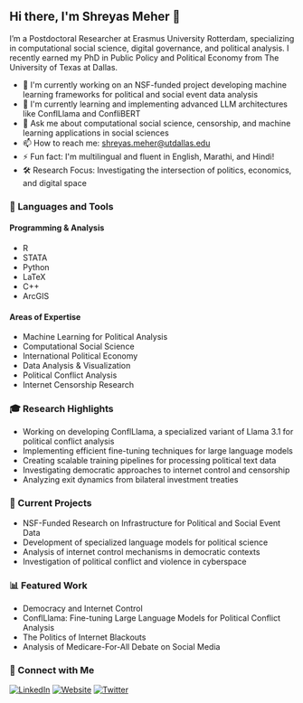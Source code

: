 ## Hi there, I'm Shreyas Meher 👋

I’m a Postdoctoral Researcher at Erasmus University Rotterdam, specializing in computational social science, digital governance, and political analysis. I recently earned my PhD in Public Policy and Political Economy from The University of Texas at Dallas.

- 🔭 I'm currently working on an NSF-funded project developing machine learning frameworks for political and social event data analysis
- 🌱 I'm currently learning and implementing advanced LLM architectures like ConflLlama and ConfliBERT
- 💬 Ask me about computational social science, censorship, and machine learning applications in social sciences
- 📫 How to reach me: shreyas.meher@utdallas.edu
- ⚡ Fun fact: I'm multilingual and fluent in English, Marathi, and Hindi!
- 🛠️ Research Focus: Investigating the intersection of politics, economics, and digital space

### 🔧 Languages and Tools

#### Programming & Analysis
- R
- STATA
- Python
- LaTeX
- C++
- ArcGIS

#### Areas of Expertise
- Machine Learning for Political Analysis
- Computational Social Science
- International Political Economy
- Data Analysis & Visualization
- Political Conflict Analysis
- Internet Censorship Research

### 🎓 Research Highlights
- Working on developing ConflLlama, a specialized variant of Llama 3.1 for political conflict analysis
- Implementing efficient fine-tuning techniques for large language models
- Creating scalable training pipelines for processing political text data
- Investigating democratic approaches to internet control and censorship
- Analyzing exit dynamics from bilateral investment treaties

### 🌟 Current Projects
- NSF-Funded Research on Infrastructure for Political and Social Event Data
- Development of specialized language models for political science
- Analysis of internet control mechanisms in democratic contexts
- Investigation of political conflict and violence in cyberspace

### 📊 Featured Work
- Democracy and Internet Control
- ConflLlama: Fine-tuning Large Language Models for Political Conflict Analysis
- The Politics of Internet Blackouts
- Analysis of Medicare-For-All Debate on Social Media

### 🤝 Connect with Me
[![LinkedIn](https://img.shields.io/badge/LinkedIn-0A66C2?style=for-the-badge&logo=linkedin&logoColor=white)](https://www.linkedin.com/in/shreyasmeher)
[![Website](https://img.shields.io/badge/Website-4A90E2?style=for-the-badge&logo=googlechrome&logoColor=white)](http://www.shreyasmeher.com)
[![Twitter](https://img.shields.io/badge/Twitter-1DA1F2?style=for-the-badge&logo=twitter&logoColor=white)](https://twitter.com/shreyasmhr)
